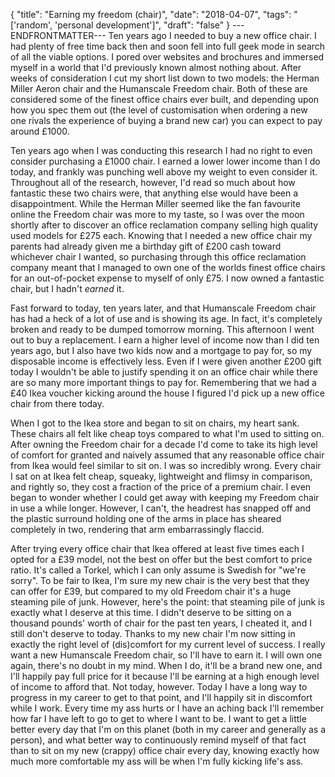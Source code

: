 {
  "title": "Earning my freedom (chair)",
  "date": "2018-04-07",
  "tags": "['random', 'personal development']",
  "draft": "false"
}
---ENDFRONTMATTER---
Ten years ago I needed to buy a new office chair. I had plenty of free time back then and soon fell into full geek mode in search of all the viable options. I pored over websites and brochures and immersed myself in a world that I'd previously known almost nothing about. After weeks of consideration I cut my short list down to two models: the Herman Miller Aeron chair and the Humanscale Freedom chair. Both of these are considered some of the finest office chairs ever built, and depending upon how you spec them out (the level of customisation when ordering a new one rivals the experience of buying a brand new car) you can expect to pay around £1000.

Ten years ago when I was conducting this research I had no right to even consider purchasing a £1000 chair. I earned a lower lower income than I do today, and frankly was punching well above my weight to even consider it. Throughout all of the research, however, I'd read so much about how fantastic these two chairs were, that anything else would have been a disappointment. While the Herman Miller seemed like the fan favourite online the Freedom chair was more to my taste, so I was over the moon shortly after to discover an office reclamation company selling high quality used models for £275 each. Knowing that I needed a new office chair my parents had already given me a birthday gift of £200 cash toward whichever chair I wanted, so purchasing through this office reclamation company meant that I managed to own one of the worlds finest office chairs for an out-of-pocket expense to myself of only £75. I now owned a fantastic chair, but I hadn't *earned* it.

Fast forward to today, ten years later, and that Humanscale Freedom chair has had a heck of a lot of use and is showing its age. In fact, it's completely broken and ready to be dumped tomorrow morning. This afternoon I went out to buy a replacement. I earn a higher level of income now than I did ten years ago, but I also have two kids now and a mortgage to pay for, so my disposable income is effectively less. Even if I were given another £200 gift today I wouldn't be able to justify spending it on an office chair while there are so many more important things to pay for. Remembering that we had a £40 Ikea voucher kicking around the house I figured I'd pick up a new office chair from there today.

When I got to the Ikea store and began to sit on chairs, my heart sank. These chairs all felt like cheap toys compared to what I'm used to sitting on. After owning the Freedom chair for a decade I'd come to take its high level of comfort for granted and naively assumed that any reasonable office chair from Ikea would feel similar to sit on. I was so incredibly wrong. Every chair I sat on at Ikea felt cheap, squeaky, lightweight and flimsy in comparison, and rightly so, they cost a fraction of the price of a premium chair. I even began to wonder whether I could get away with keeping my Freedom chair in use a while longer. However, I can't, the headrest has snapped off and the plastic surround holding one of the arms in place has sheared completely in two, rendering that arm embarrassingly flaccid.

After trying every office chair that Ikea offered at least five times each I opted for a £39 model, not the best on offer but the best comfort to price ratio. It's called a Torkel, which I can only assume is Swedish for "we're sorry". To be fair to Ikea, I'm sure my new chair is the very best that they can offer for £39, but compared to my old Freedom chair it's a huge steaming pile of junk. However, here's the point: that steaming pile of junk is exactly what I deserve at this time. I didn't deserve to be sitting on a thousand pounds' worth of chair for the past ten years, I cheated it, and I still don't deserve to today. Thanks to my new chair I'm now sitting in exactly the right level of (dis)comfort for my current level of success. I really want a new Humanscale Freedom chair, so I'll have to earn it. I will own one again, there's no doubt in my mind. When I do, it'll be a brand new one, and I'll happily pay full price for it because I'll be earning at a high enough level of income to afford that. Not today, however. Today I have a long way to progress in my career to get to that point, and I'll happily sit in discomfort while I work. Every time my ass hurts or I have an aching back I'll remember how far I have left to go to get to where I want to be. I want to get a little better every day that I'm on this planet (both in my career and generally as a person), and what better way to continuously remind myself of that fact than to sit on my new (crappy) office chair every day, knowing exactly how much more comfortable my ass will be when I'm fully kicking life's ass.